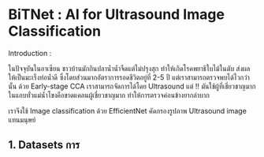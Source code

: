 # BiTNet : AI for Ultrasound Image Classification

Introduction :

ในปัจจุบันในอาเซียน ชาวบ้านมักกินปลาน้ำน้ำจืดแต่ไม่ปรุงสุก ทำให้เกิดโรคพยาธิใบไม้ในตับ ส่งผลให้เป็นมะเร็งท่อน้ำดี ซึ่งโดยส่วนมากอัตราการรอดชีวิตอยู่ที่ 2-5 ปี แต่เราสามารถตรวจพบได้ไวกว่านั้น ด้วย 
Early-stage CCA เราสามารถจัดการได้โดย Ultrasound แต่ !! มันใช้ผู้ที่เชี่ยวชาญมาก ในแถบทั่วแม่น้ำโขงคือขาดแคลนผู้เชี่ยวชาญมาก ทำให้การตรวจค่อนข้างยากลำบาก

เราจึงใช้ Image classification ด้วย EfficientNet คัดกรองรูปภาพ Ultrasound image แทนมนุษย์

## 1. Datasets การ
